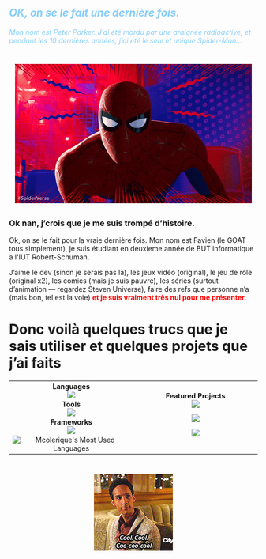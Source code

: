 ## _<span style="color:#87cefa">OK, on se le fait une dernière fois.</span>_
_<span style="color:#87cefa">
Mon nom est Peter Parker. J’ai été mordu par une araignée radioactive, et pendant les 10 dernières années, j’ai été le seul et unique Spider-Man...</span>_
<div align="center">
  <h1>
  <img src="./src/sp.gif" width="480px" height="282px"/>
  </h1>
</div>

### __Ok nan, j’crois que je me suis trompé d’histoire.__

Ok, on se le fait pour la vraie dernière fois. Mon nom est Favien (le GOAT tous simplement), je suis étudiant en deuxieme année de BUT informatique a l'IUT Robert-Schuman.

J’aime le dev (sinon je serais pas là), les jeux vidéo (original), le jeu de rôle (original x2), les comics (mais je suis pauvre), les séries (surtout d’animation — regardez Steven Universe), faire des refs que personne n’a (mais bon, tel est la voie) **<span style="color: red">et je suis vraiment très nul pour me présenter.</span>**

# Donc voilà quelques trucs que je sais utiliser et quelques projets que j’ai faits


<div align=center>
<table>
<tr>
<td valign="top" width="50%">
  <div align="center"><b>Languages</b></div>
  <div align="center">
    <a href="https://skillicons.dev">
      <img src="https://skillicons.dev/icons?i=c,java,html,css,php,cs&theme=dark" />
    </a>
  </div>
  <div align="center"><b>Tools</b></div>
  <div align="center">
    <img src="https://skillicons.dev/icons?i=linux,vscodium,idea,gitlab,github&theme=dark" />
  </div>
  <div align="center"><b>Frameworks</b></div>
  <div align="center">
    <img src="https://skillicons.dev/icons?i=laravel,bootstrap&theme=dark" />
  </div>
  <div align="center" style="width: 100%">
    <img align="center" alt="Mcolerique's Most Used Languages" src="https://github-readme-stats.vercel.app/api/top-langs/?username=Mcolerique&layout=compact&hide=html,tex,jupyter%20notebook&show_icons=true&theme=synthwave&hide_border=true&border_radius=20">
  </div>
</td>

<td valign="middle" width="50%">
  <div align="center"><b>Featured Projects</b><br></div>
  <div align="center">
    <a href="https://github.com/Mcolerique/POOkemon">
      <img width=320 style="margin-bottom: 10px;" src="https://github-readme-stats.vercel.app/api/pin/?username=Mcolerique&repo=POOkemon&show_icons=true&theme=synthwave&hide_border=true&border_radius=20">
    </a>
    <br>
    <a href="https://github.com/Mcolerique/projet-Yams">
      <img width=320 style="margin-bottom: 10px;" src="https://github-readme-stats.vercel.app/api/pin/?username=Mcolerique&repo=projet-Yams&show_icons=true&theme=synthwave&hide_border=true&border_radius=20">
    </a>
    <br>
    <a href="https://github.com/Mcolerique/Snake-en-assembleur">
      <img width=320 style="margin-bottom: 10px;" src="https://github-readme-stats.vercel.app/api/pin/?username=Mcolerique&repo=Snake-en-assembleur&show_icons=true&theme=synthwave&hide_border=true&border_radius=20">
    </a>
  </div>
</td>
</tr>
</table>
  <div align="center">
    <h1>
    <img src="./src/cool-cool-cool-cool.gif"/>
    </h1>
  </div>
</div>
<div align="center">
